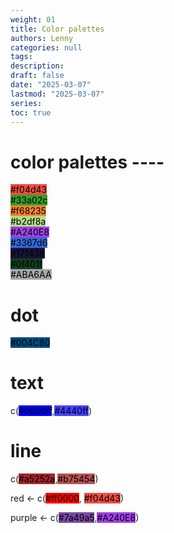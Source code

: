 ```yaml
---
weight: 01
title: Color palettes
authors: Lenny
categories: null
tags: 
description: 
draft: false
date: "2025-03-07"
lastmod: "2025-03-07"
series:
toc: true
---
```



<!--more-->

# color palettes ----
 
<mark style = "background-color: #f04d43">#f04d43</mark>  
<mark style = "background-color: #33a02c">#33a02c</mark>  
<mark style = "background-color: #f68235">#f68235</mark>  
<mark style = "background-color: #b2df8a">#b2df8a</mark>  
<mark style = "background-color: #A240E8">#A240E8</mark>  
<mark style = "background-color: #3367d6">#3367d6</mark>  
<mark style = "background-color: #171438">#171438</mark>  
<mark style = "background-color: #0f401f">#0f401f</mark>  
<mark style = "background-color: #ABA6AA">#ABA6AA</mark>
 
# dot
<mark style = "background-color: #004C80">#004C80</mark>
 
# text
c(<mark style = "background-color: #0000ff">#0000ff</mark>,<mark style = "background-color: #4440ff">#4440ff</mark>)
 
# line
c(<mark style = "background-color: #a5252a">#a5252a</mark>,<mark style = "background-color: #b75454">#b75454</mark>)  
 
red <- c(<mark style = "background-color: #ff0000">#ff0000</mark>, <mark style = "background-color: #f04d43">#f04d43</mark>)
 
purple <- c(<mark style = "background-color: #7a49a5">#7a49a5</mark>,<mark style = "background-color: #A240E8">#A240E8</mark>)

